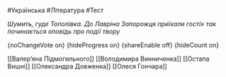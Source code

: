 #Українська #Література #Тест

*Шумить, гуде Тополівка. До Лавріна Запорожця приїхали гості» так починається оповідь про події твору*

{noChangeVote on}
{hideProgress on}
{shareEnable off}
{hideCount on}

[[Валер’яна Підмогильного]]
[[Володимира Винниченка]]
[[Остапа Вишні]]
[[Олександра Довженка]]
[[Олеся Гончара]]
